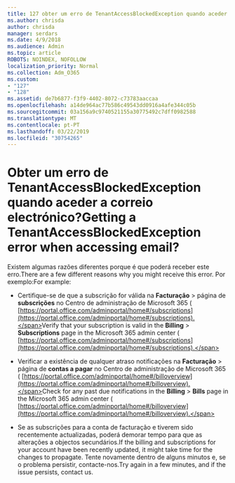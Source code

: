 ```yaml
---
title: 127 obter um erro de TenantAccessBlockedException quando aceder a correio electrónico?
ms.author: chrisda
author: chrisda
manager: serdars
ms.date: 4/9/2018
ms.audience: Admin
ms.topic: article
ROBOTS: NOINDEX, NOFOLLOW
localization_priority: Normal
ms.collection: Adm_O365
ms.custom:
- "127"
- "128"
ms.assetid: de7b6877-f3f9-4402-8072-c73783aaccaa
ms.openlocfilehash: a14de964ac77b586c49543dd0916a4afe344c05b
ms.sourcegitcommit: 03a156a9c9740521155a30775492c7dff0982588
ms.translationtype: MT
ms.contentlocale: pt-PT
ms.lasthandoff: 03/22/2019
ms.locfileid: "30754265"
---
```

# <a name="getting-a-tenantaccessblockedexception-error-when-accessing-email"></a><span data-ttu-id="a0f57-102">Obter um erro de TenantAccessBlockedException quando aceder a correio electrónico?</span><span class="sxs-lookup"><span data-stu-id="a0f57-102">Getting a TenantAccessBlockedException error when accessing email?</span></span>

<span data-ttu-id="a0f57-103">Existem algumas razões diferentes porque é que poderá receber este erro.</span><span class="sxs-lookup"><span data-stu-id="a0f57-103">There are a few different reasons why you might receive this error.</span></span> <span data-ttu-id="a0f57-104">Por exemplo:</span><span class="sxs-lookup"><span data-stu-id="a0f57-104">For example:</span></span>
  
- <span data-ttu-id="a0f57-105">Certifique-se de que a subscrição for válida na **Facturação** \> página de **subscrições** no Centro de administração de Microsoft 365 ( [https://portal.office.com/adminportal/home#/subscriptions](https://portal.office.com/adminportal/home#/subscriptions).</span><span class="sxs-lookup"><span data-stu-id="a0f57-105">Verify that your subscription is valid in the **Billing** \> **Subscriptions** page in the Microsoft 365 admin center ( [https://portal.office.com/adminportal/home#/subscriptions](https://portal.office.com/adminportal/home#/subscriptions).</span></span>
    
- <span data-ttu-id="a0f57-106">Verificar a existência de qualquer atraso notificações na **Facturação** \> página de **contas a pagar** no Centro de administração de Microsoft 365 ( [https://portal.office.com/adminportal/home#/billoverview](https://portal.office.com/adminportal/home#/billoverview).</span><span class="sxs-lookup"><span data-stu-id="a0f57-106">Check for any past due notifications in the **Billing** \> **Bills** page in the Microsoft 365 admin center ( [https://portal.office.com/adminportal/home#/billoverview](https://portal.office.com/adminportal/home#/billoverview).</span></span>
    
- <span data-ttu-id="a0f57-107">Se as subscrições para a conta de facturação e tiverem sido recentemente actualizadas, poderá demorar tempo para que as alterações a objectos secundários.</span><span class="sxs-lookup"><span data-stu-id="a0f57-107">If the billing and subscriptions for your account have been recently updated, it might take time for the changes to propagate.</span></span> <span data-ttu-id="a0f57-108">Tente novamente dentro de alguns minutos e, se o problema persistir, contacte-nos.</span><span class="sxs-lookup"><span data-stu-id="a0f57-108">Try again in a few minutes, and if the issue persists, contact us.</span></span>
    

